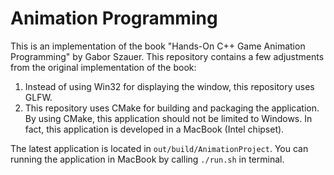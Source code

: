 # Animation Programming

This is an implementation of the book "Hands-On C++ Game Animation Programming" by Gabor Szauer. This repository contains a few adjustments from the original implementation of the book:

1. Instead of using Win32 for displaying the window, this repository uses GLFW.
2. This repository uses CMake for building and packaging the application. By using CMake, this application should not be limited to Windows. In fact, this application is developed in a MacBook (Intel chipset).

The latest application is located in `out/build/AnimationProject`. You can running the application in MacBook by calling `./run.sh` in terminal.